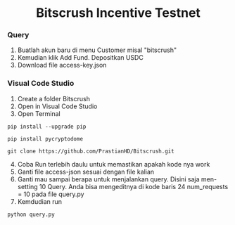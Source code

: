  <h1 align="center">Bitscrush Incentive Testnet</h1>

### Query
1. Buatlah akun baru di menu Customer misal "bitscrush"
2. Kemudian klik Add Fund. Depositkan USDC 
3. Download file access-key.json

### Visual Code Studio
1. Create a folder Bitscrush
2. Open in Visual Code Studio
3. Open Terminal
  
```
pip install --upgrade pip
```

```
pip install pycryptodome
```

```
git clone https://github.com/PrastianHD/Bitscrush.git
```

4. Coba Run terlebih daulu untuk memastikan apakah kode nya work
5. Ganti file access-json sesuai dengan file kalian
6. Ganti mau sampai berapa untuk menjalankan query. Disini saja men-setting 10 Query. Anda bisa mengeditnya di kode baris 24 num_requests = 10 pada file query.py
7. Kemdudian run
```
python query.py
```
